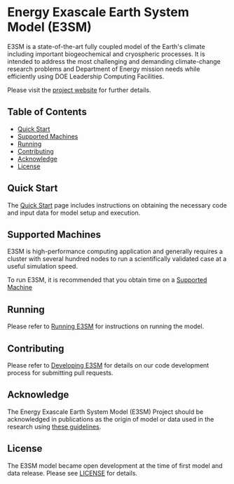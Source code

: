 Energy Exascale Earth System Model (E3SM)
================================================================================

E3SM is a state-of-the-art fully coupled model of the Earth's climate including
important biogeochemical and cryospheric processes. It is intended to address
the most challenging and demanding climate-change research problems and
Department of Energy mission needs while efficiently using DOE Leadership
Computing Facilities.  

Please visit the [project website](https://e3sm.org) for further details.

Table of Contents 
--------------------------------------------------------------------------------
- [Quick Start](#quickstart)
- [Supported Machines](#supportedmachines)
- [Running](#running)
- [Contributing](#contributing)
- [Acknowledge](#acknowledge)
- [License](#license)

Quick Start
--------------------------------------------------------------------------------
The [Quick Start](https://e3sm.org/model/running-e3sm/e3sm-quick-start/) page 
includes instructions on obtaining the necessary code and input data for model 
setup and execution.

Supported Machines 
--------------------------------------------------------------------------------
E3SM is high-performance computing application and generally requires a cluster
with several hundred nodes to run a scientifically validated case at a useful
simulation speed.

To run E3SM, it is recommended that you obtain time on a [Supported Machine](https://e3sm.org/model/running-e3sm/supported-machines/)

Running
--------------------------------------------------------------------------------
Please refer to [Running E3SM](https://e3sm.org/model/running-e3sm/) 
 for instructions on running the model. 

Contributing
--------------------------------------------------------------------------------
Please refer to [Developing E3SM](https://e3sm.org/model/running-e3sm/developing-e3sm/)
 for details on our code development process for submitting pull requests.

Acknowledge
--------------------------------------------------------------------------------
The Energy Exascale Earth System Model (E3SM) Project should be acknowledged in 
publications as the origin of model or data used in the research using [these 
guidelines](https://e3sm.org/resources/policies/acknowledge-e3sm/).

License
--------------------------------------------------------------------------------
The E3SM model became open development at the time of first model and data release.
Please see [LICENSE](LICENSE) for details.

